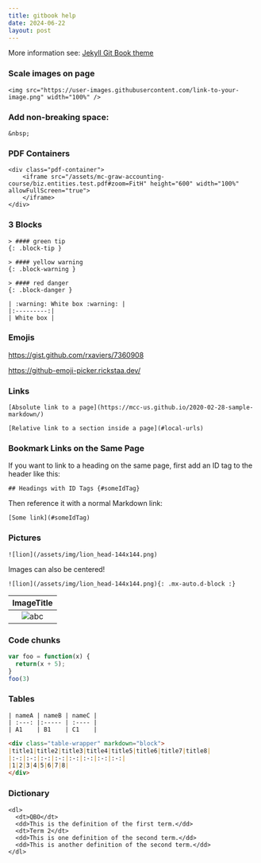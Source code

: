 ```yaml
---
title: gitbook help
date: 2024-06-22
layout: post
---
```


More information see: [Jekyll Git Book theme](https://github.com/sighingnow/jekyll-gitbook) 

### Scale images on page

```
<img src="https://user-images.githubusercontent.com/link-to-your-image.png" width="100%" />
```

### Add non-breaking space: 

```
&nbsp;
```


### PDF Containers

```
<div class="pdf-container">
    <iframe src="/assets/mc-graw-accounting-course/biz.entities.test.pdf#zoom=FitH" height="600" width="100%" allowFullScreen="true">
    </iframe>
</div>
```

### 3 Blocks


```
> #### green tip
{: .block-tip }
```

```
> #### yellow warning
{: .block-warning }
```

```
> #### red danger
{: .block-danger }
```

```
| :warning: White box :warning: |
|:---------:|
| White box |
```


### Emojis

https://gist.github.com/rxaviers/7360908

https://github-emoji-picker.rickstaa.dev/

### Links

`[Absolute link to a page](https://mcc-us.github.io/2020-02-28-sample-markdown/)`

`[Relative link to a section inside a page](#local-urls)`


### Bookmark Links on the Same Page

If you want to link to a heading on the same page, first add an ID tag to the header like this:

```## Headings with ID Tags {#someIdTag}```

Then reference it with a normal Markdown link:

```[Some link](#someIdTag)```



### Pictures

`![lion](/assets/img/lion_head-144x144.png)`

Images can also be centered!

`![lion](/assets/img/lion_head-144x144.png){: .mx-auto.d-block :}`

|ImageTitle|
|:-:|
|![abc](/assets/a.png)|

### Code chunks 

```javascript
var foo = function(x) {
  return(x + 5);
}
foo(3)
```

### Tables

```
| nameA | nameB | nameC |
| :---: |:----- | :---- |
| A1    | B1    | C1    |
```

```markdown
<div class="table-wrapper" markdown="block">
|title1|title2|title3|title4|title5|title6|title7|title8|
|:-:|:-:|:-:|:-:|:-:|:-:|:-:|:-:|
|1|2|3|4|5|6|7|8|
</div>
```

### Dictionary  

```
<dl>
  <dt>QBO</dt>
  <dd>This is the definition of the first term.</dd>
  <dt>Term 2</dt>
  <dd>This is one definition of the second term.</dd>
  <dd>This is another definition of the second term.</dd>
</dl>
```
